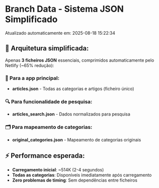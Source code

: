 # Branch Data - Sistema JSON Simplificado
Atualizado automaticamente em: 2025-08-18 15:22:34

## 🎯 Arquitetura simplificada:
Apenas **3 ficheiros JSON** essenciais, comprimidos automaticamente pelo Netlify (~65% redução):

### 📱 Para a app principal:
- **articles.json** - Todas as categorias e artigos (ficheiro único)

### 🔍 Para funcionalidade de pesquisa:
- **articles_search.json** - Dados normalizados para pesquisa

### 🗂️ Para mapeamento de categorias:
- **original_categories.json** - Mapeamento de categorias originais

## ⚡ Performance esperada:
- **Carregamento inicial**: ~514K (2-4 segundos)
- **Todas as categorias**: Disponíveis imediatamente após carregamento
- **Zero problemas de timing**: Sem dependências entre ficheiros
